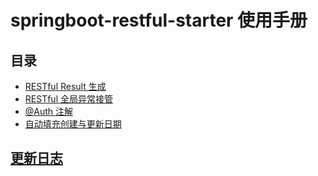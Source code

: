 # springboot-restful-starter 使用手册

## 目录

- [RESTful Result 生成](./content/result.md)
- [RESTful 全局异常接管](./content/exception.md)
- [@Auth 注解](./content/auth.md)
- [自动填充创建与更新日期](./content/autoTime.md)

## [更新日志](./changelog.md)
